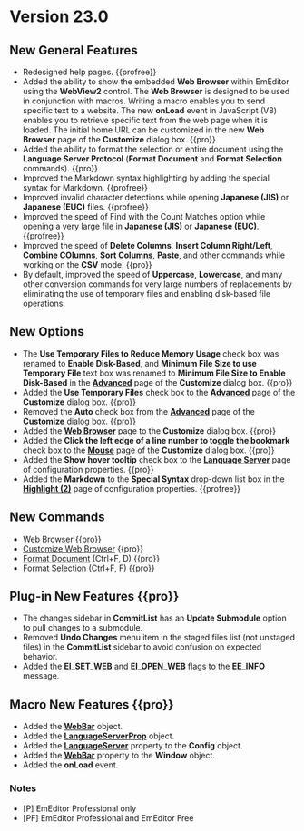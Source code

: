 # Version 23.0

<!-- TODO Add date -->

## New General Features

- Redesigned help pages. {{profree}}
- Added the ability to show the embedded **Web Browser** within EmEditor using the **WebView2** control. The **Web Browser** is designed to be used in conjunction with macros. Writing a macro enables you to send specific text to a website. The new **onLoad** event in JavaScript (V8) enables you to retrieve specific text from the web page when it is loaded. The initial home URL can be customized in the new **Web Browser** page of the **Customize** dialog box. {{pro}}
- Added the ability to format the selection or entire document using the **Language Server Protocol** (**Format Document** and **Format Selection** commands). {{pro}}
- Improved the Markdown syntax highlighting by adding the special syntax for Markdown. {{profree}}
- Improved invalid character detections while opening **Japanese (JIS)** or **Japanese (EUC)** files. {{profree}}
- Improved the speed of Find with the Count Matches option while opening a very large file in **Japanese (JIS)** or **Japanese (EUC)**. {{profree}}
- Improved the speed of **Delete Columns**, **Insert Column Right/Left**, **Combine COlumns**, **Sort Columns**, **Paste**, and other commands while working on the **CSV** mode. {{pro}}
- By default, improved the speed of **Uppercase**, **Lowercase**, and many other conversion commands for very large numbers of replacements by eliminating the use of temporary files and enabling disk-based file operations.

## New Options

- The **Use Temporary Files to Reduce Memory Usage** check box was renamed to **Enable Disk-Based**, and **Minimum File Size to use Temporary File** text box was renamed to **Minimum File Size to Enable Disk-Based** in the **[Advanced](../dlg/customize/advanced/index)** page of the **Customize** dialog box. {{pro}}
- Added the **Use Temporary Files** check box to the **[Advanced](../dlg/customize/advanced/index)** page of the **Customize** dialog box. {{pro}}
- Removed the **Auto** check box from the **[Advanced](../dlg/customize/advanced/index)** page of the **Customize** dialog box. {{pro}}
- Added the **[Web Browser](../dlg/customize/web/index)** page to the **Customize** dialog box. {{pro}}
- Added the **Click the left edge of a line number to toggle the bookmark** check box to the **[Mouse](../dlg/customize/mouse/index)** page of the **Customize** dialog box. {{pro}}
- Added the **Show hover tooltip** check box to the **[Language Server](../dlg/properties/language_server/index)** page of configuration properties. {{pro}}
- Added the **Markdown** to the **Special Syntax** drop-down list box in the **[Highlight (2)](../dlg/properties/highlight2/index)** page of configuration properties. {{profree}}

## New Commands

- [Web Browser](../cmd/view/view_web) {{pro}}
- [Customize Web Browser](../cmd/tools/customize_web) {{pro}}
- [Format Document](../cmd/convert/format_document) (Ctrl+F, D) {{pro}}
- [Format Selection](../cmd/convert/format_selection) (Ctrl+F, F) {{pro}}

## Plug-in New Features {{pro}}

- The changes sidebar in **CommitList** has an **Update Submodule** option to pull changes to a submodule.
- Removed **Undo Changes** menu item in the staged files list (not unstaged files) in the **CommitList** sidebar to avoid confusion on expected behavior.
- Added the **EI\_SET\_WEB** and **EI\_OPEN\_WEB** flags to the **[EE\_INFO](../plugin/message/ee_info)** message.

## Macro New Features {{pro}}

- Added the **[WebBar](../macro/web_bar/index)** object.
- Added the **[LanguageServerProp](../macro/language_server_prop/index)** object.
- Added the **[LanguageServer](../macro/config/language_server)** property to the **Config** object.
- Added the **[WebBar](../macro/window/web_bar)** property to the **Window** object.
- Added the **onLoad** event.

### Notes

- \[P\] EmEditor Professional only
- \[PF\] EmEditor Professional and EmEditor Free
